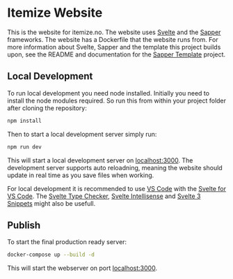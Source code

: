 # Itemize Website

This is the website for itemize.no. The website uses [Svelte](https://svelte.dev) and the [Sapper](https://sapper.svelte.dev) frameworks. The website has a Dockerfile that the website runs from. For more information about Svelte, Sapper and the template this project builds upon, see the README and documentation for the [Sapper Template](https://github.com/sveltejs/sapper-template) project.

## Local Development

To run local development you need node installed. Initially you need to install the node modules required. So run this from within your project folder after cloning the repository:

```bash
npm install
```

Then to start a local development server simply run:

```bash
npm run dev
```

This will start a local development server on [localhost:3000](http://localhost:3000/). The development server supports auto reloadning, meaning the website should update in real time as you save files when working.

For local development it is recommended to use [VS Code](https://code.visualstudio.com) with the [Svelte for VS Code](https://marketplace.visualstudio.com/items?itemName=svelte.svelte-vscode). The [Svelte Type Checker](https://marketplace.visualstudio.com/items?itemName=halfnelson.svelte-type-checker-vscode), [Svelte Intellisense](https://marketplace.visualstudio.com/items?itemName=ardenivanov.svelte-intellisense) and [Svelte 3 Snippets](https://marketplace.visualstudio.com/items?itemName=fivethree.vscode-svelte-snippets) might also be usefull.

## Publish

To start the final production ready server:

```bash
docker-compose up --build -d
```

This will start the webserver on port [localhost:3000](http://localhost:3000/).
